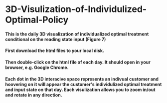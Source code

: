 # 3D-Visulization-of-Individulized-Optimal-Policy

#### This is the daily 3D visualization of individualized optimal treatment conditional on the reading state input (Figure 7)

#### First download the html files to your local disk.

#### Then double-click on the html file of each day. It should open in your browser, e.g. Google Chrome.

#### Each dot in the 3D interacive space represents an indivual customer and hoovering on it will appear the customer's individulized optimal treatment and input state on that day. Each visulization allows you to zoom in/out and rotate in any direction.
